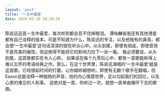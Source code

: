 ```yaml
---
layout: 'post'
title: '一生中最爱'
date: 2020-02-10 16:28:59
---
```


陈奕迅这首一生中最爱，每次听到都会忍不住掉眼泪。
谭咏麟爸爸还有其他港星都有自己诠释的版本。可是不知道为什么，陈奕迅的专注，以及他独有的鼻音。都会使‘一生中最爱’这句话深深的钳在听众心中。从头到尾，即使有瑕疵，即使音效不是完美的展现，但这绝得不能将它的影响力拉下一丝一毫。
我必须要说，从头到尾，这首歌都实在令人心碎。
如果说在每个九零后心中，都有一首歌能称得上难以忘怀的粤语经典之作。那么，在这个世界里，陈奕迅演唱的‘一生中最爱’就是这首歌。它经得起时间的打磨，让你越听越想听。即使有无数个歌手在翻唱，但Eason总能诠释一种独特的声音，他的内心情感世界，足以勾起我们的回忆，以及心里的难忘的人和事。
这绝对是一首，你听过一次，就想一直单曲循环下去的歌曲。
